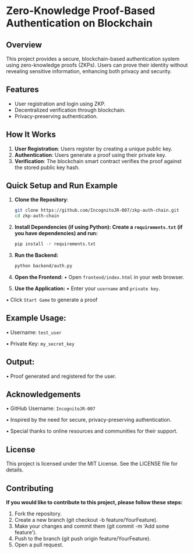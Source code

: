 # Zero-Knowledge Proof-Based Authentication on Blockchain

## Overview
This project provides a secure, blockchain-based authentication system using zero-knowledge proofs (ZKPs). Users can prove their identity without revealing sensitive information, enhancing both privacy and security.

## Features
- User registration and login using ZKP.
- Decentralized verification through blockchain.
- Privacy-preserving authentication.

## How It Works
1. **User Registration**: Users register by creating a unique public key.
2. **Authentication**: Users generate a proof using their private key.
3. **Verification**: The blockchain smart contract verifies the proof against the stored public key hash.

## Quick Setup and Run Example

1. **Clone the Repository**:
   ```bash
   git clone https://github.com/IncognitoJR-007/zkp-auth-chain.git
   cd zkp-auth-chain

2. **Install Dependencies (if using Python): Create a `requirements.txt` (if you have dependencies) and run:**
   ```bash
   pip install -r requirements.txt

3. **Run the Backend:**
   ```bash
   python backend/auth.py

4. **Open the Frontend:**
• Open `frontend/index.html` in your web browser.

5. **Use the Application:**
• Enter your `username` and `private key`.

• Click `Start Game` to generate a proof


## Example Usage:
• Username: `test_user`

• Private Key: `my_secret_key`

## Output:
• Proof generated and registered for the user.

## Acknowledgements
• GitHub Username: `IncognitoJR-007`

• Inspired by the need for secure, privacy-preserving authentication.

• Special thanks to online resources and communities for their support.

## License
This project is licensed under the MIT License. See the LICENSE file for details.

## Contributing
**If you would like to contribute to this project, please follow these steps:**

1. Fork the repository.
2. Create a new branch (git checkout -b feature/YourFeature).
3. Make your changes and commit them (git commit -m 'Add some feature').
4. Push to the branch (git push origin feature/YourFeature).
5. Open a pull request.
